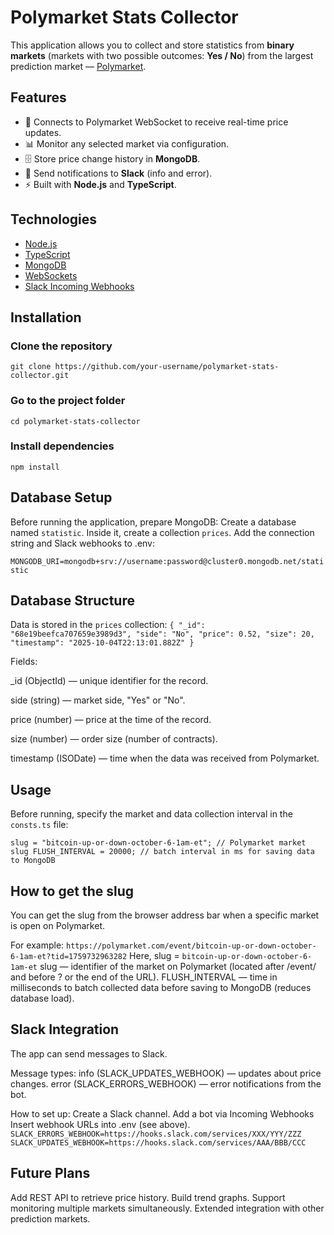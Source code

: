 # Polymarket Stats Collector

This application allows you to collect and store statistics from **binary markets** (markets with two possible outcomes: **Yes / No**) from the largest prediction market — [Polymarket](https://polymarket.com).

## Features
- 🔗 Connects to Polymarket WebSocket to receive real-time price updates.
- 📊 Monitor any selected market via configuration.
- 🗄️ Store price change history in **MongoDB**.
- 🔔 Send notifications to **Slack** (info and error).
- ⚡ Built with **Node.js** and **TypeScript**.

## Technologies
- [Node.js](https://nodejs.org/)
- [TypeScript](https://www.typescriptlang.org/)
- [MongoDB](https://www.mongodb.com/)
- [WebSockets](https://developer.mozilla.org/docs/Web/API/WebSockets_API)
- [Slack Incoming Webhooks](https://api.slack.com/messaging/webhooks)

## Installation

### Clone the repository
`git clone https://github.com/your-username/polymarket-stats-collector.git`

### Go to the project folder
`cd polymarket-stats-collector`

### Install dependencies
`npm install`

## Database Setup

Before running the application, prepare MongoDB:
Create a database named `statistic`.
Inside it, create a collection `prices`.
Add the connection string and Slack webhooks to .env:

`MONGODB_URI=mongodb+srv://username:password@cluster0.mongodb.net/statistic`

## Database Structure

Data is stored in the `prices` collection:
`{
    "_id": "68e19beefca707659e3989d3",
    "side": "No",
    "price": 0.52,
    "size": 20,
    "timestamp": "2025-10-04T22:13:01.882Z"
}`

Fields:

_id (ObjectId) — unique identifier for the record.  

side (string) — market side, "Yes" or "No".  

price (number) — price at the time of the record.  

size (number) — order size (number of contracts).  

timestamp (ISODate) — time when the data was received from Polymarket.

## Usage

Before running, specify the market and data collection interval in the `consts.ts` file:

`slug = "bitcoin-up-or-down-october-6-1am-et"; // Polymarket market slug
FLUSH_INTERVAL = 20000; // batch interval in ms for saving data to MongoDB`

## How to get the slug

You can get the slug from the browser address bar when a specific market is open on Polymarket.

For example: `https://polymarket.com/event/bitcoin-up-or-down-october-6-1am-et?tid=1759732963282`
Here, slug = `bitcoin-up-or-down-october-6-1am-et`
slug — identifier of the market on Polymarket (located after /event/ and before ? or the end of the URL).
FLUSH_INTERVAL — time in milliseconds to batch collected data before saving to MongoDB (reduces database load).

## Slack Integration

The app can send messages to Slack.

Message types:
info (SLACK_UPDATES_WEBHOOK) — updates about price changes.
error (SLACK_ERRORS_WEBHOOK) — error notifications from the bot.

How to set up:
Create a Slack channel.
Add a bot via Incoming Webhooks
Insert webhook URLs into .env (see above).
`SLACK_ERRORS_WEBHOOK=https://hooks.slack.com/services/XXX/YYY/ZZZ
SLACK_UPDATES_WEBHOOK=https://hooks.slack.com/services/AAA/BBB/CCC`

## Future Plans

Add REST API to retrieve price history.
Build trend graphs.
Support monitoring multiple markets simultaneously.
Extended integration with other prediction markets.

